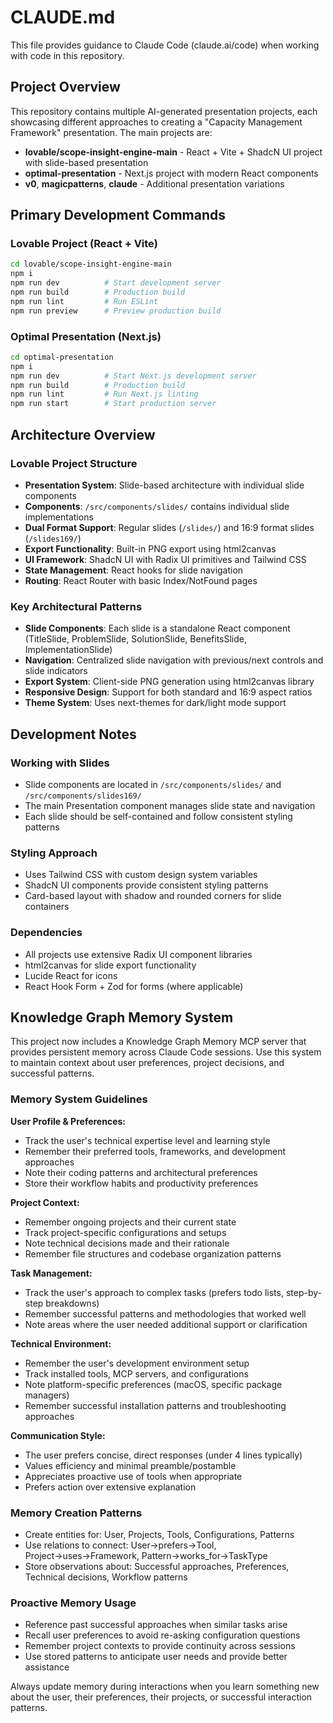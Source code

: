 # CLAUDE.md

This file provides guidance to Claude Code (claude.ai/code) when working with code in this repository.

## Project Overview

This repository contains multiple AI-generated presentation projects, each showcasing different approaches to creating a "Capacity Management Framework" presentation. The main projects are:

- **lovable/scope-insight-engine-main** - React + Vite + ShadcN UI project with slide-based presentation
- **optimal-presentation** - Next.js project with modern React components
- **v0**, **magicpatterns**, **claude** - Additional presentation variations

## Primary Development Commands

### Lovable Project (React + Vite)
```bash
cd lovable/scope-insight-engine-main
npm i
npm run dev          # Start development server
npm run build        # Production build
npm run lint         # Run ESLint
npm run preview      # Preview production build
```

### Optimal Presentation (Next.js)
```bash
cd optimal-presentation
npm i
npm run dev          # Start Next.js development server
npm run build        # Production build
npm run lint         # Run Next.js linting
npm run start        # Start production server
```

## Architecture Overview

### Lovable Project Structure
- **Presentation System**: Slide-based architecture with individual slide components
- **Components**: `/src/components/slides/` contains individual slide implementations
- **Dual Format Support**: Regular slides (`/slides/`) and 16:9 format slides (`/slides169/`)
- **Export Functionality**: Built-in PNG export using html2canvas
- **UI Framework**: ShadcN UI with Radix UI primitives and Tailwind CSS
- **State Management**: React hooks for slide navigation
- **Routing**: React Router with basic Index/NotFound pages

### Key Architectural Patterns
- **Slide Components**: Each slide is a standalone React component (TitleSlide, ProblemSlide, SolutionSlide, BenefitsSlide, ImplementationSlide)
- **Navigation**: Centralized slide navigation with previous/next controls and slide indicators
- **Export System**: Client-side PNG generation using html2canvas library
- **Responsive Design**: Support for both standard and 16:9 aspect ratios
- **Theme System**: Uses next-themes for dark/light mode support

## Development Notes

### Working with Slides
- Slide components are located in `/src/components/slides/` and `/src/components/slides169/`
- The main Presentation component manages slide state and navigation
- Each slide should be self-contained and follow consistent styling patterns

### Styling Approach
- Uses Tailwind CSS with custom design system variables
- ShadcN UI components provide consistent styling patterns
- Card-based layout with shadow and rounded corners for slide containers

### Dependencies
- All projects use extensive Radix UI component libraries
- html2canvas for slide export functionality
- Lucide React for icons
- React Hook Form + Zod for forms (where applicable)

## Knowledge Graph Memory System

This project now includes a Knowledge Graph Memory MCP server that provides persistent memory across Claude Code sessions. Use this system to maintain context about user preferences, project decisions, and successful patterns.

### Memory System Guidelines

**User Profile & Preferences:**
- Track the user's technical expertise level and learning style
- Remember their preferred tools, frameworks, and development approaches
- Note their coding patterns and architectural preferences
- Store their workflow habits and productivity preferences

**Project Context:**
- Remember ongoing projects and their current state
- Track project-specific configurations and setups
- Note technical decisions made and their rationale
- Remember file structures and codebase organization patterns

**Task Management:**
- Track the user's approach to complex tasks (prefers todo lists, step-by-step breakdowns)
- Remember successful patterns and methodologies that worked well
- Note areas where the user needed additional support or clarification

**Technical Environment:**
- Remember the user's development environment setup
- Track installed tools, MCP servers, and configurations
- Note platform-specific preferences (macOS, specific package managers)
- Remember successful installation patterns and troubleshooting approaches

**Communication Style:**
- The user prefers concise, direct responses (under 4 lines typically)
- Values efficiency and minimal preamble/postamble
- Appreciates proactive use of tools when appropriate
- Prefers action over extensive explanation

### Memory Creation Patterns

- Create entities for: User, Projects, Tools, Configurations, Patterns
- Use relations to connect: User→prefers→Tool, Project→uses→Framework, Pattern→works_for→TaskType
- Store observations about: Successful approaches, Preferences, Technical decisions, Workflow patterns

### Proactive Memory Usage

- Reference past successful approaches when similar tasks arise
- Recall user preferences to avoid re-asking configuration questions
- Remember project contexts to provide continuity across sessions
- Use stored patterns to anticipate user needs and provide better assistance

Always update memory during interactions when you learn something new about the user, their preferences, their projects, or successful interaction patterns.